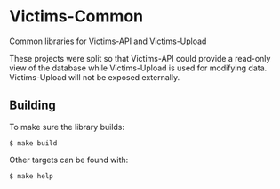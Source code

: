 # Victims-Common

Common libraries for Victims-API and Victims-Upload

These projects were split so that Victims-API could provide a read-only view of the database while Victims-Upload is used for modifying data. Victims-Upload will not be exposed externally.

## Building

To make sure the library builds:

```
$ make build
```

Other targets can be found with:

```
$ make help
```
